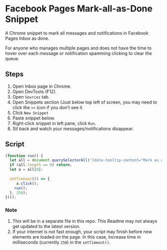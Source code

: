 # Facebook Pages Mark-all-as-Done Snippet

A Chrome snippet to mark all messages and notifications in Facebook Pages Inbox as done.


For anyone who manages multiple pages and does not have the time to hover over each message or notification spamming clicking to clear the queue.

## Steps

1. Open Inbox page in Chrome.
2. Open DevTools (F12).
3. Open `Sources` tab.
4. Open Snippets section (Just below top left of screen, you may need to click the `>>` icon if you don't see it.
5. Click `New Snippet`
6. Paste snippet below.
7. Right-click snippet in left pane, click `Run`.
8. Sit back and watch your messages/notifications disappear.

## Script
```javascript
(function run() {
  let all = document.querySelectorAll('[data-tooltip-content="Mark as done"]');
  if (all.length == 0) return;
  let a = all[0];
 
  setTimeout(() => {
     a.click();
    run();
  }, 250);
})();
```


### Note
1. This will be in a separate file in this repo. This Readme may not always get updated to the latest version.
2. If your internet is not fast enough, your script may finish before new elements are loaded on the page. In this case, increase time in milliseconds (currently `250`) in the `setTimeout()`.
